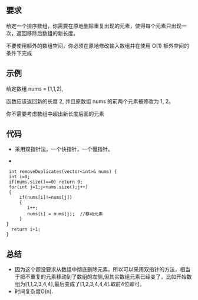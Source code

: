 ## 要求
给定一个排序数组，你需要在原地删除重复出现的元素，使得每个元素只出现一次，返回移除后数组的新长度。

不要使用额外的数组空间，你必须在原地修改输入数组并在使用 O(1) 额外空间的条件下完成

## 示例
给定数组 nums = [1,1,2], 

函数应该返回新的长度 2, 并且原数组 nums 的前两个元素被修改为 1, 2。 

你不需要考虑数组中超出新长度后面的元素

## 代码
- 采用双指针法，一个快指针，一个慢指针。

-

     int removeDuplicates(vector<int>& nums) {
     int i=0;
     if(nums.size()==0) return 0;
     for(int j=1;j<nums.size();j++)
     {
         if(nums[i]!=nums[j]) 
         {
            i++;          
            nums[i] = nums[j];  //移动元素
         }     
    }
      return i+1;
    }
## 总结
- 因为这个题没要求从数组中彻底删除元素，所以可以采用双指针的方法，相当于把不重复的元素移动到了数组的左侧,但其实数组元素已经变了，比如开始数组为[1,1,2,3,4,4],最后变成了[1,2,3,4,4,4].取前4位即可。
- 时间复杂度O(n).